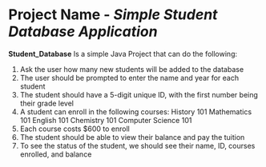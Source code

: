 # Project Name - *Simple Student Database Application*

**Student_Database** Is a simple Java Project that can do the following:


1. Ask the user how many new students will be added to the database
2. The user should be prompted to enter the name and year for each student
3. The student should have a 5-digit unique ID, with the first number being their grade level
4. A student can enroll in the following courses:
History 101
Mathematics 101
English 101
Chemistry 101
Computer Science 101
5. Each course costs $600 to enroll
6. The student should be able to view their balance and pay the tuition
7. To see the status of the student, we should see their name, ID, courses enrolled, and balance

